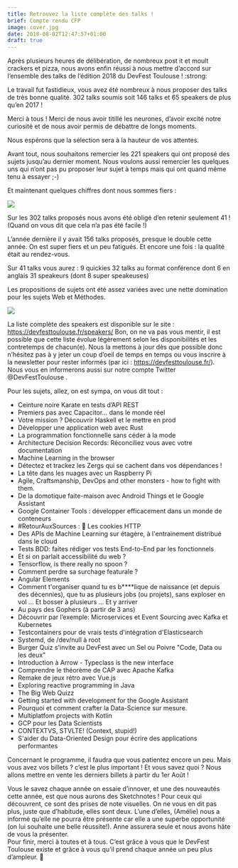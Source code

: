 ```yaml
---
title: Retrouvez la liste complète des talks !
brief: Compte rendu CFP
image: cover.jpg
date: 2018-08-02T12:47:57+01:00
draft: true
---
```


Après plusieurs heures de délibération, de nombreux post it et moult crackers et pizza, nous avons enfin réussi à nous mettre d’accord sur l’ensemble des talks de l’édition 2018 du DevFest Toulouse ! 
 :strong:
 
Le travail fut fastidieux, vous avez été nombreux à nous proposer des talks de très bonne qualité. 302 talks soumis soit 146 talks et 65 speakers de plus qu’en 2017 !

Merci à tous ! Merci de nous avoir titillé les neurones, d’avoir excité notre curiosité et de nous avoir permis de débattre de longs moments.

Nous espérons que la sélection sera à la hauteur de vos attentes.

Avant tout, nous souhaitons remercier les 221 speakers qui ont proposé des sujets jusqu’au dernier moment.
Nous voulons aussi remercier les quelques uns qui n’ont pas pu proposer leur sujet à temps mais qui ont quand même tenu à essayer ;-)

Et maintenant quelques chiffres dont nous sommes fiers :

![](nombre-proposition.png)

Sur les 302 talks proposés nous avons été obligé d’en retenir seulement 41 ! (Quand on vous dit que cela n’a pas été facile !)

L’année dernière il y avait 156 talks proposés, presque le double cette année. On est super fiers et un peu fatigués.
Et encore une fois : la qualité était au rendez-vous.

Sur 41 talks vous aurez :
9 quickies
32 talks au format conférence dont 6 en anglais
31 speakeurs (dont 8 super speakeuses)

Les propositions de sujets ont été assez variées avec une nette domination pour les sujets Web et Méthodes.

![](graph-theme.png)

La liste complète des speakers est disponible sur le site : <https://devfesttoulouse.fr/speakers/>
Bon, on ne va pas vous mentir, il est possible que cette liste évolue légèrement selon les disponibilités et les contretemps de chacun(e). Nous la mettons à jour dès que possible donc n’hésitez pas à y jeter un coup d’oeil de temps en temps ou vous inscrire à la newsletter pour rester informés (par ici : <https://devfesttoulouse.fr/>).
Nous vous en informerons aussi sur notre compte Twitter @DevFestToulouse .

Pour les sujets, allez, on est sympa, on vous dit tout :

* Ceinture noire Karate en tests d’API REST
* Premiers pas avec Capacitor... dans le monde réel
* Votre mission ? Découvrir Haskell et le mettre en prod
* Développer une application web avec Rust
* La programmation fonctionnelle sans céder à la mode
* Architecture Decision Records: Réconciliez vous avec votre documentation
* Machine Learning in the browser
* Détectez et trackez les Zergs qui se cachent dans vos dépendances !
* La tête dans les nuages avec un Raspberry Pi
* Agile, Craftsmanship, DevOps and other monsters - how to fight with them.
* De la domotique faite-maison avec Android Things et le Google Assistant
* Google Container Tools : développer efficacement dans un monde de conteneurs
* \#RetourAuxSources : 🍪 Les cookies HTTP
* Des APIs de Machine Learning sur étagère, à l'entrainement distribué dans le cloud
* Tests BDD: faites rédiger vos tests End-to-End par les fonctionnels
* Et si on parlait accessibilité du web ?
* Tensorflow, is there really no spoon ?
* Comment perdre sa surchage featurale ?
* Angular Elements
* Comment t'organiser quand tu es b****lique de naissance (et depuis des décennies), que tu as plusieurs jobs (ou projets), sans exploser en vol ... Et bosser à plusieurs ... Et y arriver
* Au pays des Gophers (à partir de 3 ans)
* Découvrir par l’exemple: Microservices et Event Sourcing avec Kafka et Kubernetes
* Testcontainers pour de vrais tests d'intégration d'Elasticsearch
* Systemd, de /dev/null à root
* Burger Quiz s'invite au DevFest avec un Sel ou Poivre "Code, Data ou les deux"
* Introduction à Arrow - Typeclass is the new interface
* Comprendre le théorème de CAP avec Apache Kafka
* Remake de jeux rétro avec Vue.js
* Exploring reactive programming in Java
* The Big Web Quizz
* Getting started with development for the Google Assistant
* Pourquoi et comment crafter la Data-Science sur mesure.
* Multiplatfom projects with Kotlin
* GCP pour les Data Scientists
* CONTEXTVS, STVLTE! (Context, stupid!)
* S'aider du Data-Oriented Design pour écrire des applications performantes

Concernant le programme, il faudra que vous patientez encore un peu. Mais vous avez vos billets ? c’est le plus important ! Et vous savez quoi ? Nous allons mettre en vente les derniers billets à partir du 1er Août !

Vous le savez chaque année on essaie d’innover, et une des nouveautés cette année, est que nous aurons des Sketchnotes !
Pour ceux qui découvrent, ce sont des prises de note visuelles. On ne vous en dit pas plus, juste que d’habitude, elles sont deux. L’une d’elles, (Amélie) nous a informé qu’elle ne pourra être présente car elle a une superbe opportunité (on lui souhaite une belle réussite!). Anne assurera seule et nous avons hâte de vous la présenter.  
Pour finir,  merci à toutes et à tous. 
C’est grâce à vous que le DevFest Toulouse existe et grâce à vous qu’il prend chaque année un peu plus d’ampleur. 
🤗
